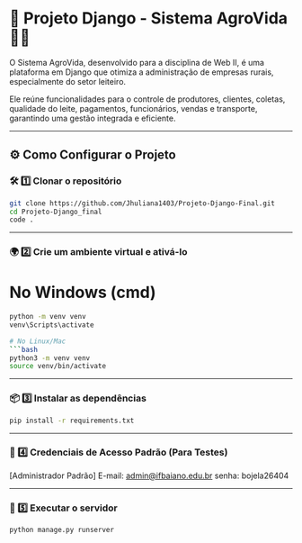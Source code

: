 # 📌 Projeto Django - Sistema AgroVida 🌱🐄

O Sistema AgroVida, desenvolvido para a disciplina de Web II, é uma plataforma em Django que otimiza a administração de empresas rurais, especialmente do setor leiteiro.

Ele reúne funcionalidades para o controle de produtores, clientes, coletas, qualidade do leite, pagamentos, funcionários, vendas e transporte, garantindo uma gestão integrada e eficiente.

---

## ⚙️ Como Configurar o Projeto

### 🛠️ 1️⃣ **Clonar o repositório**
```bash
git clone https://github.com/Jhuliana1403/Projeto-Django-Final.git
cd Projeto-Django_final
code .
```

---

### 🌍 2️⃣ Crie um ambiente virtual e ativá-lo

# No Windows (cmd)
```bash
python -m venv venv
venv\Scripts\activate

# No Linux/Mac
```bash
python3 -m venv venv
source venv/bin/activate
```

---

### 📦 3️⃣ Instalar as dependências
```bash
pip install -r requirements.txt
```

---

### 🔑 4️⃣ Credenciais de Acesso Padrão (Para Testes)
[Administrador Padrão]
E-mail: admin@ifbaiano.edu.br
senha: bojela26404

---

### 🚀 5️⃣ Executar o servidor 
```bash
python manage.py runserver
```
